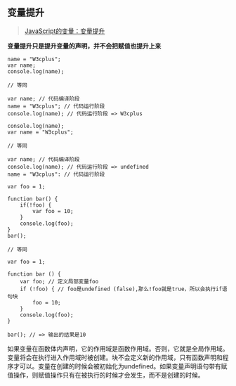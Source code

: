 ## 变量提升
 
>  [JavaScript的变量：变量提升](http://www.w3cplus.com/javascript/javascript-hoisting-in-details.html)
 
 **变量提升只是提升变量的声明，并不会把赋值也提升上来**
 
```
name = "W3cplus";
var name;
console.log(name);

// 等同

var name; // 代码编译阶段
name = "W3cplus"; // 代码运行阶段
console.log(name); // 代码运行阶段 => W3cplus

```

```
console.log(name);
var name = "W3cplus";

// 等同

var name; // 代码编译阶段
console.log(name); // 代码运行阶段 => undefined
name = "W3cplus": // 代码运行阶段
```

```
var foo = 1;

function bar() {
    if(!foo) {
        var foo = 10;
    }
    console.log(foo);
}
bar();

// 等同

var foo = 1;

function bar () {
    var foo; // 定义局部变量foo
    if (!foo) { // foo是undefined (false),那么!foo就是true，所以会执行if语句块
        foo = 10;
    }
    console.log(foo);
}

bar(); // => 输出的结果是10
```

如果变量在函数体内声明，它的作用域是函数作用域。否则，它就是全局作用域。变量将会在执行进入作用域时被创建。块不会定义新的作用域，只有函数声明和程序才可以。变量在创建的时候会被初始化为undefined。如果变量声明语句带有赋值操作，则赋值操作只有在被执行的时候才会发生，而不是创建的时候。
